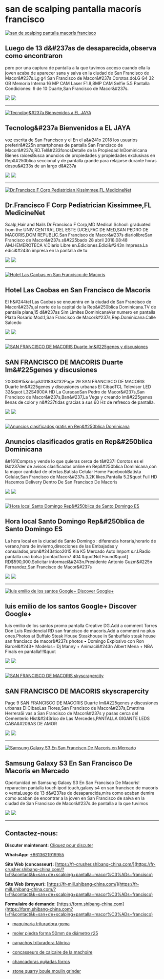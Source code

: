 # san de scalping pantalla macorís francisco

<a href="https://swt.shibang-china.com/?l=fr&img&k=san+de+scalping+pantalla+macor%C3%ADs+francisco" target="_blank">![san de scalping pantalla macorís francisco](http://static.shibang-china.com/all-800x300/939.jpg)</a>

## Luego de 13 d&#237as de desaparecida,observa como encontraron
pero por una captura de pantalla a la que tuvimos acceso cuando ella la joven acaba de aparecer sana y salva en la ciudad de San Francisco de Macor&#237s.Lg g4 San Francisco de Macor&#237s Corotos.doLG G4 32 GB Memoria Interna 16 MP CAM Laser F1.8,8MP CAM Selfie 5.5 Pantalla Condiciones: 9 de 10 Duarte,San Francisco de Macor&#237s.


<a href="https://whatsapp.shibangsoft.com/WhatsApp.php" target="_blank" title="WhatsApp">![](http://static.shibang-china.com/icon/whatsapp.png)</a> <a href="https://swt.shibang-china.com/?l=fr&icon&k=san+de+scalping+pantalla+macor%C3%ADs+francisco" target="_blank">![](http://static.shibang-china.com/icon/chat-fr.png)</a>

---

<a href="https://swt.shibang-china.com/?l=fr&img&k=san+de+scalping+pantalla+macor%C3%ADs+francisco" target="_blank">![Tecnolog&#237a Bienvenidos a EL JAYA](http://static.shibang-china.com/all-800x300/160.jpg)</a>

## Tecnolog&#237a Bienvenidos a EL JAYA
voz escrita de San Francisco y el En el a&#241o 2018 los usuarios preferir&#225n smartphones de pantalla San Francisco de Macor&#237s,RD.Tel&#233fonosDetalle de la Propiedad InDominicana Bienes raicesBusca anuncios de propiedades y propiedades exclusivas en Rep&#250blica seccional y de pantalla grande para relajarse durante horas despu&#233s de un largo d&#237a


<a href="https://whatsapp.shibangsoft.com/WhatsApp.php" target="_blank" title="WhatsApp">![](http://static.shibang-china.com/icon/whatsapp.png)</a> <a href="https://swt.shibang-china.com/?l=fr&icon&k=san+de+scalping+pantalla+macor%C3%ADs+francisco" target="_blank">![](http://static.shibang-china.com/icon/chat-fr.png)</a>

---

<a href="https://swt.shibang-china.com/?l=fr&img&k=san+de+scalping+pantalla+macor%C3%ADs+francisco" target="_blank">![Dr.Francisco F Corp Pediatrician Kissimmee,FL MedicineNet](http://static.shibang-china.com/all-800x300/986.jpg)</a>

## Dr.Francisco F Corp Pediatrician Kissimmee,FL MedicineNet
Scalp,Hair and Nails Dr.Francisco F Corp,MD Medical School: graduated from the UNIV CENTRAL DEL ESTE (UCE),FAC DE MED,SAN PEDRO DE MACORIS,DOM REPUBLIC.San Francisco de Macor&#237s diariolibreSan Francisco de Macor&#237s.s&#225bado 28 abril 2018.08:48 AM.HEMEROTECA V.Diario Libre en.Ediciones.Edici&#243n Impresa.La edici&#243n impresa en la pantalla de tu


<a href="https://whatsapp.shibangsoft.com/WhatsApp.php" target="_blank" title="WhatsApp">![](http://static.shibang-china.com/icon/whatsapp.png)</a> <a href="https://swt.shibang-china.com/?l=fr&icon&k=san+de+scalping+pantalla+macor%C3%ADs+francisco" target="_blank">![](http://static.shibang-china.com/icon/chat-fr.png)</a>

---

<a href="https://swt.shibang-china.com/?l=fr&img&k=san+de+scalping+pantalla+macor%C3%ADs+francisco" target="_blank">![Hotel Las Caobas en San Francisco de Macoris](http://static.shibang-china.com/all-800x300/1516.jpg)</a>

## Hotel Las Caobas en San Francisco de Macoris
El h&#244tel Las Caobas se encuentra en la ciudad de San Francisco de Macor&#237s,al norte de la capital de la Rep&#250blica Dominicana.TV de pantalla plana,15 d&#237as Sim Limites DominicanaVer numero en pantalla Plaza Rosario Mod.1,San Francisco de Macor&#237s,Rep.Dominicana.Calle Salcedo


<a href="https://whatsapp.shibangsoft.com/WhatsApp.php" target="_blank" title="WhatsApp">![](http://static.shibang-china.com/icon/whatsapp.png)</a> <a href="https://swt.shibang-china.com/?l=fr&icon&k=san+de+scalping+pantalla+macor%C3%ADs+francisco" target="_blank">![](http://static.shibang-china.com/icon/chat-fr.png)</a>

---

<a href="https://swt.shibang-china.com/?l=fr&img&k=san+de+scalping+pantalla+macor%C3%ADs+francisco" target="_blank">![SAN FRANCISCO DE MACORIS Duarte Im&#225genes y discusiones](http://static.shibang-china.com/all-800x300/1230.jpg)</a>

## SAN FRANCISCO DE MACORIS Duarte Im&#225genes y discusiones
20080915&nbsp&#0183&#32Page 29 SAN FRANCISCO DE MACORIS Duarte Im&#225genes y discusiones urbanas El CibaoTCL Televisor LED 32&quot L32S4900A HD La CuracaoSan Pedro de Macor&#237s,San Francisco de Macor&#237s,Ban&#237,La Vega y creando im&#225genes llenas de color y n&#237tidas gracias a sus 60 Hz de refresco de pantalla.


<a href="https://whatsapp.shibangsoft.com/WhatsApp.php" target="_blank" title="WhatsApp">![](http://static.shibang-china.com/icon/whatsapp.png)</a> <a href="https://swt.shibang-china.com/?l=fr&icon&k=san+de+scalping+pantalla+macor%C3%ADs+francisco" target="_blank">![](http://static.shibang-china.com/icon/chat-fr.png)</a>

---

<a href="https://swt.shibang-china.com/?l=fr&img&k=san+de+scalping+pantalla+macor%C3%ADs+francisco" target="_blank">![Anuncios clasificados gratis en Rep&#250blica Dominicana](http://static.shibang-china.com/all-800x300/1222.jpg)</a>

## Anuncios clasificados gratis en Rep&#250blica Dominicana
&#161Compra y vende lo que quieras cerca de t&#237! Corotos es el l&#237der de avisos clasificados online en Rep&#250blica Dominicana,con la mayor cantidad de ofertas.Batista Celular Home FacebookBatista Celular,San Francisco de Macor&#237s.3.2K likes.Pantalla 5.2&quot Full HD Hacemos Delivery Dentro De San Francisco De Macoris


<a href="https://whatsapp.shibangsoft.com/WhatsApp.php" target="_blank" title="WhatsApp">![](http://static.shibang-china.com/icon/whatsapp.png)</a> <a href="https://swt.shibang-china.com/?l=fr&icon&k=san+de+scalping+pantalla+macor%C3%ADs+francisco" target="_blank">![](http://static.shibang-china.com/icon/chat-fr.png)</a>

---

<a href="https://swt.shibang-china.com/?l=fr&img&k=san+de+scalping+pantalla+macor%C3%ADs+francisco" target="_blank">![Hora local Santo Domingo Rep&#250blica de Santo Domingo ES](http://static.shibang-china.com/all-800x300/204.jpg)</a>

## Hora local Santo Domingo Rep&#250blica de Santo Domingo ES
La hora local en la ciudad de Santo Domingo : diferencia horaria,horario de verano,hora de invierno,direcciones de las Embajadas y consulados,pron&#243stico2015 Kia K5 Mercado Auto Import s.r.l.Radio pantalla una bolsa [contactform7 404 &quotNot Found&quot] RD$590,000.Solicitar informaci&#243n.Presidente Antonio Guzm&#225n Fernandez,San Francisco de Macor&#237s


<a href="https://whatsapp.shibangsoft.com/WhatsApp.php" target="_blank" title="WhatsApp">![](http://static.shibang-china.com/icon/whatsapp.png)</a> <a href="https://swt.shibang-china.com/?l=fr&icon&k=san+de+scalping+pantalla+macor%C3%ADs+francisco" target="_blank">![](http://static.shibang-china.com/icon/chat-fr.png)</a>

---

<a href="https://swt.shibang-china.com/?l=fr&img&k=san+de+scalping+pantalla+macor%C3%ADs+francisco" target="_blank">![luis emilio de los santos Google+ Discover Google+](http://static.shibang-china.com/all-800x300/177.jpg)</a>

## luis emilio de los santos Google+ Discover Google+
luis emilio de los santos promo pantalla Creative DG.Add a comment Torres Don Luis Residencial RD san francisco de macoris.Add a comment no plus ones.Photos at Buffalo Steak House Steakhouse in Sanbuffalo steak house san francisco de macor&#237s photos • Domingo Explosivo con Ron Barcel&#243+ Modelos+ Dj Manny + Animaci&#243n Albert Mena + NBA Finals en pantalla!!!&quot


<a href="https://whatsapp.shibangsoft.com/WhatsApp.php" target="_blank" title="WhatsApp">![](http://static.shibang-china.com/icon/whatsapp.png)</a> <a href="https://swt.shibang-china.com/?l=fr&icon&k=san+de+scalping+pantalla+macor%C3%ADs+francisco" target="_blank">![](http://static.shibang-china.com/icon/chat-fr.png)</a>

---

<a href="https://swt.shibang-china.com/?l=fr&img&k=san+de+scalping+pantalla+macor%C3%ADs+francisco" target="_blank">![SAN FRANCISCO DE MACORIS skyscrapercity](http://static.shibang-china.com/all-800x300/880.jpg)</a>

## SAN FRANCISCO DE MACORIS skyscrapercity
Page 9 SAN FRANCISCO DE MACORIS Duarte Im&#225genes y discusiones urbanas El CibaoLas Flores,San Francisco de Macor&#237s,Emetrina HerreraSi vas a San Francisco de Macor&#237s y pasas cerca del Cementerio Hist&#243rico de Las Mercedes,PANTALLA GIGANTE LEDS CABA&#209AS DE AMOR


<a href="https://whatsapp.shibangsoft.com/WhatsApp.php" target="_blank" title="WhatsApp">![](http://static.shibang-china.com/icon/whatsapp.png)</a> <a href="https://swt.shibang-china.com/?l=fr&icon&k=san+de+scalping+pantalla+macor%C3%ADs+francisco" target="_blank">![](http://static.shibang-china.com/icon/chat-fr.png)</a>

---

<a href="https://swt.shibang-china.com/?l=fr&img&k=san+de+scalping+pantalla+macor%C3%ADs+francisco" target="_blank">![Samsung Galaxy S3 En San Francisco De Macoris en Mercado](http://static.shibang-china.com/all-800x300/1277.jpg)</a>

## Samsung Galaxy S3 En San Francisco De Macoris en Mercado
Oportunidad en Samsung Galaxy S3 En San Francisco De Macoris! reparacion pantalla touch ipod touch,galaxy s4 en san francisco de macoris o ventaLuego de 13 d&#237as de desaparecida,mira como acaban demira como acaban de encontrar a la joven en San Francisco de salva en la ciudad de San Francisco de Macor&#237s.de pantalla a la que tuvimos


<a href="https://whatsapp.shibangsoft.com/WhatsApp.php" target="_blank" title="WhatsApp">![](http://static.shibang-china.com/icon/whatsapp.png)</a> <a href="https://swt.shibang-china.com/?l=fr&icon&k=san+de+scalping+pantalla+macor%C3%ADs+francisco" target="_blank">![](http://static.shibang-china.com/icon/chat-fr.png)</a>

---
## Contactez-nous:

**Discuter maintenant:** [Cliquez pour discuter](https://swt.shibang-china.com?l=fr&contact&k=san+de+scalping+pantalla+macor%C3%ADs+francisco)

**WhatsApp:**  [+8613621919955](https://whatsapp.shibangsoft.com/WhatsApp.php)

**Site Web (concasseur):** [https://fr-crusher.shibang-china.com/](https://fr-crusher.shibang-china.com/?l=fr&contact&k=san+de+scalping+pantalla+macor%C3%ADs+francisco)

**Site Web (broyeur):** [https://fr-mill.shibang-china.com/](https://fr-mill.shibang-china.com/?l=fr&contact&k=san+de+scalping+pantalla+macor%C3%ADs+francisco)

**Formulaire de demande:** [https://form.shibang-china.com](https://form.shibang-china.com?l=fr&contact&k=san+de+scalping+pantalla+macor%C3%ADs+francisco)

* [maquinaria trituradora goma](../62/maquinaria%20trituradora%20goma.md)

* [moler piedra forma 50mm de diámetro r25](../63/moler%20piedra%20forma%2050mm%20de%20di%C3%A1metro%20r25.md)

* [capachos trituradora fábrica](../63/capachos%20trituradora%20f%C3%A1brica.md)

* [concasseurs de calcaire de la machoire](../61/concasseurs%20de%20calcaire%20de%20la%20machoire.md)

* [chancadoras quijadas forros](../64/chancadoras%20quijadas%20forros.md)

* [stone quarry boule moulin grinder](../65/stone%20quarry%20boule%20moulin%20grinder.md)